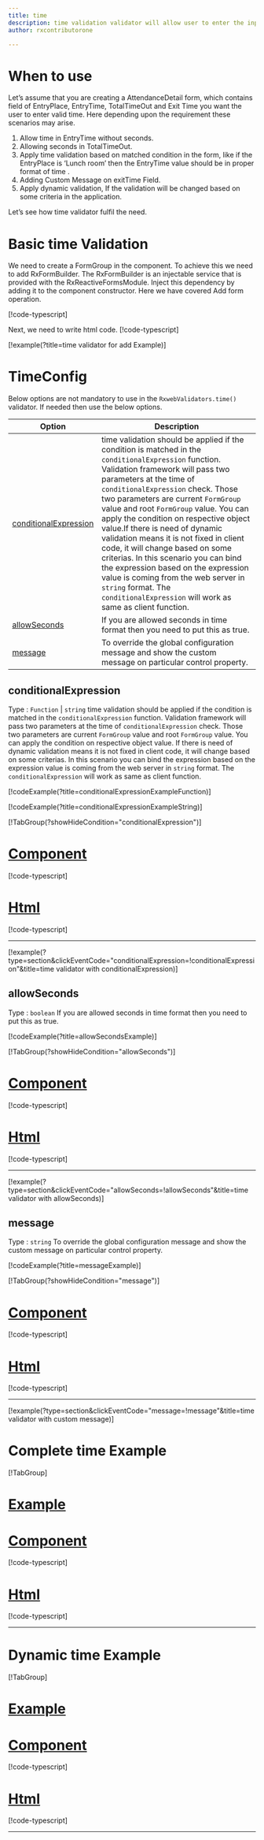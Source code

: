 ```yaml
---
title: time 
description: time validation validator will allow user to enter the input only in the correct time format.
author: rxcontributorone

---
```

# When to use
Let’s assume that you are creating a AttendanceDetail form, which contains field of EntryPlace, EntryTime, TotalTimeOut and Exit Time you want the user to enter valid time. Here depending upon the requirement these scenarios may arise.	
1.	Allow time in EntryTime without seconds.
2.	Allowing seconds in TotalTimeOut.
3.	Apply time validation based on matched condition in the form, like if the EntryPlace is ‘Lunch room’ then the EntryTime value should be in proper format of time .
4.	Adding Custom Message on exitTime Field.
5.	Apply dynamic validation, If the validation will be changed based on some criteria in the application.

Let’s see how time validator fulfil the need.

# Basic time Validation 
We need to create a FormGroup in the component. To achieve this we need to add RxFormBuilder. The RxFormBuilder is an injectable service that is provided with the RxReactiveFormsModule. Inject this dependency by adding it to the component constructor.
Here we have covered Add form operation. 

[!code-typescript[](\assets\examples\reactive-form-validators\validators\time\add\time-add.component.ts?type=section)]

Next, we need to write html code.
[!code-typescript[](\assets\examples\reactive-form-validators\validators\time\add\time-add.component.html?type=section)]

[!example(?title=time validator for add Example)]
<app-time-add-validator></app-time-add-validator>

# TimeConfig 
Below options are not mandatory to use in the `RxwebValidators.time()` validator. If needed then use the below options.

|Option | Description |
|--- | ---- |
|[conditionalExpression](#conditionalexpressions) | time validation should be applied if the condition is matched in the `conditionalExpression` function. Validation framework will pass two parameters at the time of `conditionalExpression` check. Those two parameters are current `FormGroup` value and root `FormGroup` value. You can apply the condition on respective object value.If there is need of dynamic validation means it is not fixed in client code, it will change based on some criterias. In this scenario you can bind the expression based on the expression value is coming from the web server in `string` format. The `conditionalExpression` will work as same as client function. |
|[allowSeconds](#allowseconds) | If you are allowed seconds in time format then you need to put this as true. |
|[message](#message) | To override the global configuration message and show the custom message on particular control property. |

## conditionalExpression 
Type :  `Function`  |  `string` 
time validation should be applied if the condition is matched in the `conditionalExpression` function. Validation framework will pass two parameters at the time of `conditionalExpression` check. Those two parameters are current `FormGroup` value and root `FormGroup` value. You can apply the condition on respective object value.
If there is need of dynamic validation means it is not fixed in client code, it will change based on some criterias. In this scenario you can bind the expression based on the expression value is coming from the web server in `string` format. The `conditionalExpression` will work as same as client function.

[!codeExample(?title=conditionalExpressionExampleFunction)]

[!codeExample(?title=conditionalExpressionExampleString)]

[!TabGroup(?showHideCondition="conditionalExpression")]
# [Component](#tab\conditionalExpressionComponent)
[!code-typescript[](\assets\examples\reactive-form-validators\validators\time\conditionalExpression\time-conditional-expressions.component.ts)]
# [Html](#tab\conditionalExpressionHtml)
[!code-typescript[](\assets\examples\reactive-form-validators\validators\time\conditionalExpression\time-conditional-expressions.component.html)]
***

[!example(?type=section&clickEventCode="conditionalExpression=!conditionalExpression"&title=time validator with conditionalExpression)]
<app-time-conditionalExpression-validator></app-time-conditionalExpression-validator>

## allowSeconds 
Type :  `boolean` 
If you are allowed seconds in time format then you need to put this as true.

[!codeExample(?title=allowSecondsExample)]

[!TabGroup(?showHideCondition="allowSeconds")]
# [Component](#tab\allowSecondsComponent)
[!code-typescript[](\assets\examples\reactive-form-validators\validators\time\allowSeconds\time-allow-seconds.component.ts)]
# [Html](#tab\allowSecondsHtml)
[!code-typescript[](\assets\examples\reactive-form-validators\validators\time\allowSeconds\time-allow-seconds.component.html)]
***

[!example(?type=section&clickEventCode="allowSeconds=!allowSeconds"&title=time validator with allowSeconds)]
<app-time-allowSeconds-validator></app-time-allowSeconds-validator>

## message 
Type :  `string` 
To override the global configuration message and show the custom message on particular control property.

[!codeExample(?title=messageExample)]

[!TabGroup(?showHideCondition="message")]
# [Component](#tab\messageComponent)
[!code-typescript[](\assets\examples\reactive-form-validators\validators\time\message\time-message.component.ts)]
# [Html](#tab\messageHtml)
[!code-typescript[](\assets\examples\reactive-form-validators\validators\time\message\time-message.component.html)]
***

[!example(?type=section&clickEventCode="message=!message"&title=time validator with custom message)]
<app-time-message-validator></app-time-message-validator>

# Complete time Example
[!TabGroup]
# [Example](#tab\completeexample)
<app-time-complete-validator></app-time-complete-validator>
# [Component](#tab\completecomponent)
[!code-typescript[](\assets\examples\reactive-form-validators\validators\time\complete\time-complete.component.ts)]
# [Html](#tab\completehtml)
[!code-typescript[](\assets\examples\reactive-form-validators\validators\time\complete\time-complete.component.html)]
***

# Dynamic time Example
[!TabGroup]
# [Example](#tab\dynamicexample)
<app-time-dynamic-validator></app-time-dynamic-validator>
# [Component](#tab\dynamiccomponent)
[!code-typescript[](\assets\examples\reactive-form-validators\validators\time\dynamic\time-dynamic.component.ts)]
# [Html](#tab\dynamichtml)
[!code-typescript[](\assets\examples\reactive-form-validators\validators\time\dynamic\time-dynamic.component.html)]
***